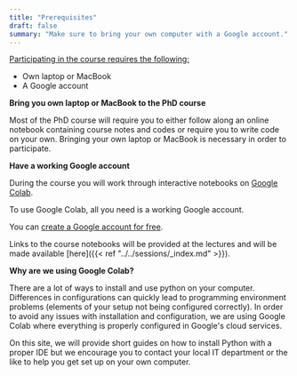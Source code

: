 ```yaml
---
title: "Prerequisites"
draft: false
summary: "Make sure to bring your own computer with a Google account."
---
```




<u>Participating in the course requires the following:</u>

- Own laptop or MacBook
- A Google account



**Bring you own laptop or MacBook to the PhD course**

Most of the PhD course will require you to either follow along an online notebook containing course notes and codes or require you to write code on your own. Bringing your own laptop or MacBook is necessary in order to participate.



**Have a working Google account**

During the course you will work through interactive notebooks on [Google Colab](http://colab.research.google.com/).

To use Google Colab, all you need is a working Google account.

You can [create a Google account for free](https://accounts.google.com/signup/v2/webcreateaccount?hl=en.&flowName=GlifWebSignIn&flowEntry=SignUp).

Links to the course notebooks will be provided at the lectures and will be made available [here]({{< ref "../../sessions/_index.md" >}}).



**Why are we using Google Colab?**

There are a lot of ways to install and use python on your computer. Differences in configurations can quickly lead to programming environment problems (elements of your setup not being configured correctly). In order to avoid any issues with installation and configuration, we are using Google Colab where everything is properly configured in Google's cloud services.

On this site, we will provide short guides on how to install Python with a proper IDE but we encourage you to contact your local IT department or the like to help you get set up on your own computer.